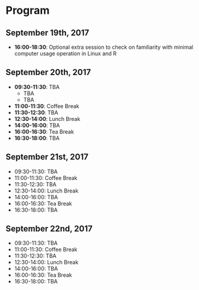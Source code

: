 # Program

## September 19th, 2017
* **16:00-18:30**: Optional extra session to check on familiarity with minimal computer usage operation in Linux and R

## September 20th, 2017
* **09:30-11:30**: TBA
  * TBA
  * TBA
* **11:00-11:30**: Coffee Break
* **11:30-12:30**: TBA
* **12:30-14:00**: Lunch Break
* **14:00-16:00**: TBA
* **16:00-16:30**: Tea Break
* **16:30-18:00**: TBA

## September 21st, 2017
* 09:30-11:30: TBA
* 11:00-11:30: Coffee Break
* 11:30-12:30: TBA
* 12:30-14:00: Lunch Break
* 14:00-16:00: TBA
* 16:00-16:30: Tea Break
* 16:30-18:00: TBA

## September 22nd, 2017
* 09:30-11:30: TBA
* 11:00-11:30: Coffee Break
* 11:30-12:30: TBA
* 12:30-14:00: Lunch Break
* 14:00-16:00: TBA
* 16:00-16:30: Tea Break
* 16:30-18:00: TBA
